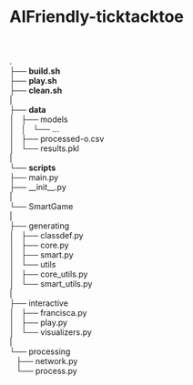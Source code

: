 # AIFriendly-ticktacktoe
<br>
<br>.
<br>├── <b>build.sh</b>
<br>├── <b>play.sh</b>
<br>├── <b>clean.sh</b>
<br>|
<br>├── <b>data</b>
<br>│   ├── models
<br>│   │   └── ...
<br>│   ├── processed-o.csv
<br>│   └── results.pkl
<br>|
<br>└── <b>scripts</b>
<br>    ├── main.py
<br>    ├── __init__.py
<br>    |
<br>    └── SmartGame
<br>        |
<br>        ├── generating
<br>        │   ├── classdef.py
<br>        │   ├── core.py
<br>        │   ├── smart.py
<br>        │   └── utils
<br>        │       ├── core_utils.py
<br>        │       └── smart_utils.py
<br>        |
<br>        ├── interactive
<br>        │   ├── francisca.py
<br>        │   ├── play.py
<br>        │   └── visualizers.py
<br>        |
<br>        └── processing
<br>            ├── network.py
<br>            └── process.py
